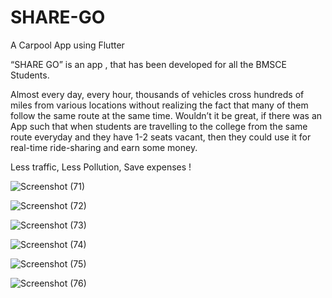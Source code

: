 # SHARE-GO
A Carpool App using Flutter

“SHARE GO”  is an app , that has been developed for all the BMSCE Students.

Almost every day, every hour, thousands of vehicles cross hundreds of miles from various locations without realizing the fact that many of them follow the same route at the same time. Wouldn’t it be great, if there was an App such that when students are travelling to the college from the same route everyday and they have 1-2 seats vacant, then they could use it for real-time ride-sharing and earn some money.  

Less traffic, Less Pollution, Save expenses ! 


![Screenshot (71)](https://user-images.githubusercontent.com/71492296/195993654-51e03bc8-f894-4a14-a17f-ec8dc34c8869.png)

![Screenshot (72)](https://user-images.githubusercontent.com/71492296/195993664-d24fe870-4065-47c7-b8d1-40b6b66a93f1.png)

![Screenshot (73)](https://user-images.githubusercontent.com/71492296/195993683-10ece2fa-44bc-478a-b4d6-b79fd3a8355c.png)

![Screenshot (74)](https://user-images.githubusercontent.com/71492296/195993674-f99cecab-ad7b-425b-ac8d-40290f5633d0.png)

![Screenshot (75)](https://user-images.githubusercontent.com/71492296/195993690-3cc7c70e-55e5-4aff-a3d6-a7c3c144ad85.png)

![Screenshot (76)](https://user-images.githubusercontent.com/71492296/195993636-f56a91e2-6470-4994-beb0-1ad539a878b5.png)
